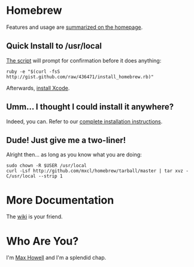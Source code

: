 Homebrew
========
Features and usage are [summarized on the homepage][homepage].


Quick Install to /usr/local
---------------------------
[The script](http://gist.github.com/323731) will prompt for confirmation
before it does anything:

    ruby -e "$(curl -fsS http://gist.github.com/raw/436471/install_homebrew.rb)"

Afterwards, [install Xcode][xcode].


Umm… I thought I could install it anywhere?
-------------------------------------------
Indeed, you can. Refer to our [complete installation instructions][install].


Dude! Just give me a two-liner!
-------------------------------
Alright then… as long as you know what you are doing:

    sudo chown -R $USER /usr/local
    curl -Lsf http://github.com/mxcl/homebrew/tarball/master | tar xvz -C/usr/local --strip 1


More Documentation
==================
The [wiki][] is your friend.


Who Are You?
============
I'm [Max Howell][mxcl] and I'm a splendid chap.


[wiki]:http://wiki.github.com/mxcl/homebrew
[install]:http://wiki.github.com/mxcl/homebrew/installation
[xcode]:http://developer.apple.com/technology/xcode.html
[mxcl]:http://twitter.com/mxcl
[homepage]:http://mxcl.github.com/homebrew
